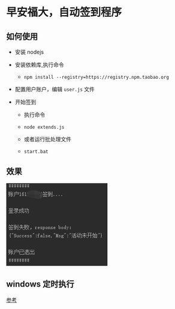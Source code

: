 
# 早安福大，自动签到程序

## 如何使用

- 安装 nodejs

- 安装依赖库,执行命令

    - `npm install --registry=https://registry.npm.taobao.org`

- 配置用户账户，编辑 `user.js` 文件

- 开始签到

    - 执行命令

    - `node extends.js`
    
    - 或者运行批处理文件
    
    - `start.bat`

## 效果
    
![](screenshot/preview.png)

## windows 定时执行

[参考](https://yq.aliyun.com/articles/5620)



